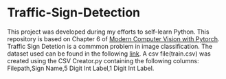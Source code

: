 # Traffic-Sign-Detection
This project was developed during my efforts to self-learn Python. This repository is based on Chapter 6 of [Modern Computer Vision with Pytorch]. Traffic Sign Detetion is a commmon problem in image classification. The dataset used can be found in the following [link]. A csv file(train.csv) was created using the CSV Creator.py containing the following columns: Filepath,Sign Name,5 Digit Int Label,1 Digit Int Label.




[Modern Computer Vision with Pytorch]: https://www.oreilly.com/library/view/modern-computer-vision/9781839213472/
[link]:https://sid.erda.dk/public/archives/daaeac0d7ce1152aea9b61d9f1e19370/published-archive.html
